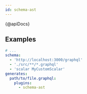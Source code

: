 ```yaml
---
id: schema-ast
---
```


{@apiDocs}

## Examples

```yaml
# ...
schema:
  - 'http://localhost:3000/graphql'
  - './src/**/*.graphql'
  - 'scalar MyCustomScalar'
generates:
  path/to/file.graphql:
    plugins:
      - schema-ast
```
